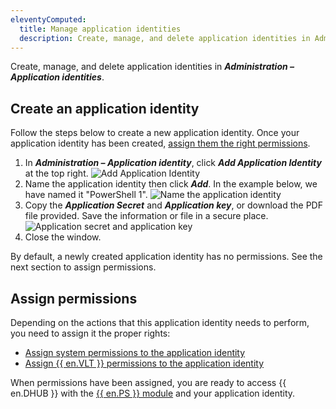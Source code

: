 ```yaml
---
eleventyComputed:
  title: Manage application identities
  description: Create, manage, and delete application identities in Administration – Application identities.
---
```

Create, manage, and delete application identities in ***Administration – Application identities***.

## Create an application identity
Follow the steps below to create a new application identity. Once your application identity has been created, [assign them the right permissions](#assign-permissions).
1. In ***Administration – Application identity***, click ***Add Application Identity*** at the top right.
![Add Application Identity](https://cdnweb.devolutions.net/docs/docs_en_hub_HUBB2357_2024_1.png)
1. Name the application identity then click ***Add***. In the example below, we have named it "PowerShell 1".
![Name the application identity](https://cdnweb.devolutions.net/docs/docs_en_hub_HUBB2358_2024_1.png)
1. Copy the ***Application Secret*** and ***Application key***, or download the PDF file provided. Save the information or file in a secure place.
![Application secret and application key](https://cdnweb.devolutions.net/docs/docs_en_hub_HUBB2359_2024_1.png)
1. Close the window.

By default, a newly created application identity has no permissions. See the next section to assign permissions.

## Assign permissions
Depending on the actions that this application identity needs to perform, you need to assign it the proper rights:
* [Assign system permissions to the application identity](/hub/web-interface/administration/configuration-security/system-permissions/)
* [Assign {{ en.VLT }} permissions to the application identity](/hub/web-interface/administration/management/vaults/create-manage-vaults/)

When permissions have been assigned, you are ready to access {{ en.DHUB }} with the [{{ en.PS }} module](/hub/powershell-module/) and your application identity.
